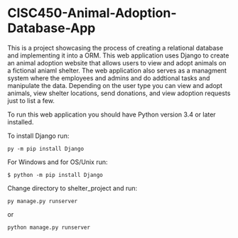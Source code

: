 # CISC450-Animal-Adoption-Database-App
This is a project showcasing the process of creating a relational database and implementing it into a ORM. This web application uses Django to create an animal adoption website that allows users to view and adopt animals on a fictional aniaml shelter. The web application also serves as a managment system where the employees and admins and do addtional tasks and manipulate the data. Depending on the user type you can view and adopt animals, view shelter locations, send donations, and view adoption requests just to list a few. 

To run this web application you should have Python version 3.4 or later installed.

To install Django run:
```
py -m pip install Django
```
For Windows and for OS/Unix run:
```
$ python -m pip install Django
```
Change directory to shelter_project and run:
```
py manage.py runserver
```
or
```
python manage.py runserver
```
